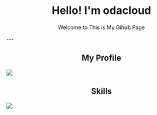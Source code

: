 <h1 align="center">Hello! I'm odacloud</h1>
<p align="center">Welcome to This is My Gihub Page</p>
---
<div align="center">
  
  ## My Profile  
  
</div>

<p>
  <a href="https://www.instagram.com/onda_0809/" target="_blank"><img src="https://img.shields.io/badge/instagram-E4405F?style=for-the-badge&logo=instagram&logoColor=white"></a>
</p>

<div align="center">

  ## Skills

</div>

<p>
  <img src="https://img.shields.io/badge/Python-3776AB?style=for-the-badge&logo=Python&logoColor=white">
</p>
